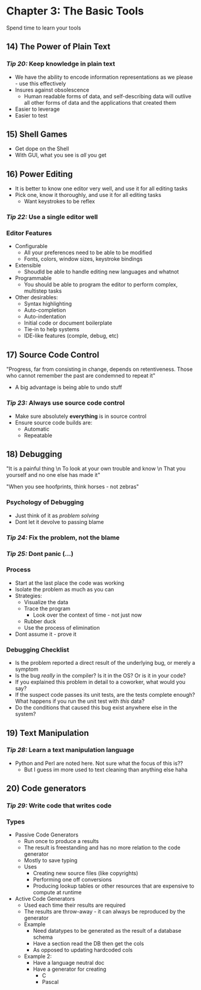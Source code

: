 # Chapter 3: The Basic Tools

Spend time to learn your tools

## 14) The Power of Plain Text

### *Tip 20:* Keep knowledge in plain text

* We have the ability to encode information representations as we please - use this effectively
* Insures against obsolescence
  * Human readable forms of data, and self-describing data will outlive all other forms of data and the applications that created them
* Easier to leverage
* Easier to test

## 15) Shell Games

* Get dope on the Shell
* With GUI, what you see is *all* you get

## 16) Power Editing

* It is better to know one editor very well, and use it for all editing tasks
* Pick one, know it thoroughly, and use it for all editing tasks
  * Want keystrokes to be reflex

### *Tip 22:* Use a single editor well

### Editor Features

* Configurable
  * All your preferences need to be able to be modified
  * Fonts, colors, window sizes, keystroke bindings
* Extensible
  * Shoudld be able to handle editing new languages and whatnot
* Programmable
  * You should be able to program the editor to perform complex, multistep tasks
* Other desirables:
  * Syntax highlighting
  * Auto-completion
  * Auto-indentation
  * Initial code or document boilerplate
  * Tie-in to help systems
  * IDE-like features (comple, debug, etc)

## 17) Source Code Control

"Progress, far from consisting in change, depends on retentiveness. Those who cannot remember the past are condemned to repeat it"

* A big advantage is being able to undo stuff

### *Tip 23:* Always use source code control

* Make sure absolutely **everything** is in source control
* Ensure source code builds are:
  * Automatic
  * Repeatable

## 18) Debugging

"It is a painful thing \n To look at your own trouble and know \n That you yourself and no one else has made it"

"When you see hoofprints, think horses - not zebras"

### Psychology of Debugging

* Just think of it as *problem solving*
* Dont let it devolve to passing blame

### *Tip 24:* Fix the problem, not the blame

### *Tip 25:* Dont panic (...)

### Process

* Start at the last place the code was working
* Isolate the problem as much as you can
* Strategies:
  * Visualize the data
  * Trace the program
    * Look over the context of time - not just now
  * Rubber duck
  * Use the process of elimination
* Dont assume it - prove it

### Debugging Checklist

* Is the problem reported a direct result of the underlying bug, or merely a symptom
* Is the bug *really* in the compiler? Is it in the OS? Or is it in your code?
* If you explained this problem in detail to a coworker, what would you say?
* If the suspect code passes its unit tests, are the tests complete enough? What happens if you run the unit test with *this* data?
* Do the conditions that caused this bug exist anywhere else in the system?

## 19) Text Manipulation

### *Tip 28:* Learn a text manipulation language

* Python and Perl are noted here. Not sure what the focus of this is??
  * But I guess im more used to text cleaning than anything else haha

## 20) Code generators

### *Tip 29:* Write code that writes code

### Types

* Passive Code Generators
  * Run once to produce a results
  * The result is freestanding and has no more relation to the code generator
  * Mostly to save typing
  * Uses
    * Creating new source files (like copyrights)
    * Performing one off conversions
    * Producing lookup tables or other resources that are expensive to compute at runtime
* Active Code Generators
  * Used each time their results are required
  * The results are throw-away - it can always be reproduced by the generator
  * Example
    * Need datatypes to be generated as the result of a database schema
    * Have a section read the DB then get the cols
    * As opposed to updating hardcoded cols
  * Example 2:
    * Have a language neutral doc
    * Have a generator for creating
      * C
      * Pascal
